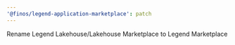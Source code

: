 ```yaml
---
'@finos/legend-application-marketplace': patch
---
```


Rename Legend Lakehouse/Lakehouse Marketplace to Legend Marketplace
